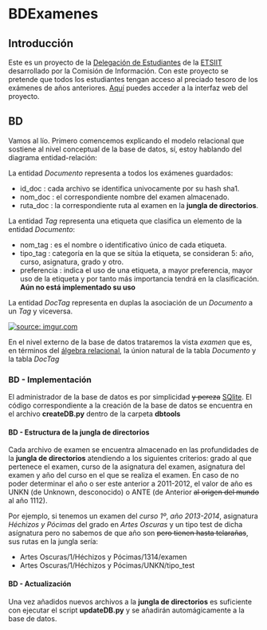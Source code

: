 # BDExamenes
## Introducción
Este es un proyecto de la [Delegación de Estudiantes](http://deiit.ugr.es/) de la [ETSIIT](http://etsiit.ugr.es/) desarrollado por la Comisión de Información. Con este proyecto se pretende que todos los estudiantes tengan acceso al preciado tesoro de los exámenes de años anteriores. [Aquí](http://deiit.ugr.es/BDExamenes/) puedes acceder a la interfaz web del proyecto.

## BD
Vamos al lío. Primero comencemos explicando el modelo relacional que sostiene al nivel conceptual de la base de datos, sí, estoy hablando del diagrama entidad-relación:

La entidad *Documento* representa a todos los exámenes guardados:
  - id_doc : cada archivo se identifica univocamente por su hash sha1.
  - nom_doc : el correspondiente nombre del examen almacenado.
  - ruta_doc : la correspondiente ruta al examen en la **jungla de directorios**.

La entidad *Tag* representa una etiqueta que clasifica un elemento de la entidad *Documento*:
  - nom_tag : es el nombre o identificativo único de cada etiqueta.
  - tipo_tag : categoría en la que se sitúa la etiqueta, se consideran 5: año, curso, asignatura, grado y otro.
  - preferencia : indica el uso de una etiqueta, a mayor preferencia, mayor uso de la etiqueta y por tanto más importancia tendrá en la clasificación. **Aún no está implementado su uso**

La entidad *DocTag* representa en duplas la asociación de un *Documento* a un *Tag* y viceversa.

<a href="http://imgur.com/yNXJwKs"><img src="http://i.imgur.com/yNXJwKs.png" title="source: imgur.com" /></a>

En el nivel externo de la base de datos trataremos la vista *examen* que es, en términos del [álgebra relacional](https://es.wikipedia.org/wiki/%C3%81lgebra_relacional), la únion natural de la tabla *Documento* y la tabla *DocTag*

### BD - Implementación
El administrador de la base de datos es por simplicidad ~~y pereza~~ [SQlite](https://sqlite.org/). El código correspondiente a la creación de la base de datos se encuentra en el archivo **createDB.py** dentro de la carpeta **dbtools**

#### BD - Estructura de la **jungla de directorios**

Cada archivo de examen se encuentra almacenado en las profundidades de la **jungla de directorios** atendiendo a los siguientes criterios: grado al que pertenece el examen, curso de la asignatura del examen, asignatura del examen y año del curso en el que se realiza el examen. En caso de no poder determinar el año o ser este anterior a 2011-2012, el valor de año es UNKN (de Unknown, desconocido) o ANTE (de Anterior ~~al origen del mundo~~ al año 1112).

Por ejemplo, si tenemos un examen del *curso 1º*, *año 2013-2014*, asignatura *Héchizos y Pócimas* del grado en *Artes Oscuras* y un tipo test de dicha asígnatura pero no sabemos de que año son ~~pero tienen hasta telarañas~~, sus rutas en la jungla sería:

- Artes Oscuras/1/Héchizos y Pócimas/1314/examen
- Artes Oscuras/1/Héchizos y Pócimas/UNKN/tipo_test

#### BD - Actualización
Una vez añadidos nuevos archivos a la **jungla de directorios** es suficiente con ejecutar el script **updateDB.py** y
 se añadirán automágicamente a la base de datos.
